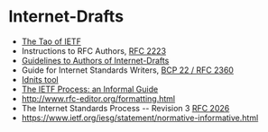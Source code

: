 Internet-Drafts
===============

- [The Tao of IETF](https://www.ietf.org/tao.html)
- Instructions to RFC Authors, [RFC 2223](http://tools.ietf.org/html/rfc2223)
- [Guidelines to Authors of Internet-Drafts](https://www.ietf.org/ietf-ftp/1id-guidelines.txt)
- Guide for Internet Standards Writers, [BCP 22 / RFC 2360](http://tools.ietf.org/html/rfc2360)
- [Idnits tool](https://tools.ietf.org/tools/idnits/)
- [The IETF Process: an Informal Guide](https://www.ietf.org/about/process-docs.html)
- http://www.rfc-editor.org/formatting.html
- The Internet Standards Process -- Revision 3 [RFC 2026](https://tools.ietf.org/html/rfc2026)
- https://www.ietf.org/iesg/statement/normative-informative.html
